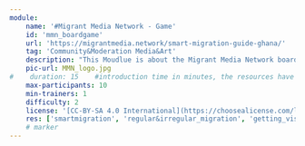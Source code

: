 ```yaml
---
module:
    name: '#Migrant Media Network - Game'
    id: 'mmn_boardgame' 
    url: 'https://migrantmedia.network/smart-migration-guide-ghana/'
    tag: 'Community&Moderation Media&Art' 
    description: "This Moudlue is about the Migrant Media Network boardgame and it's related topics."
    pic-url: MMN_logo.jpg
#    duration: 15    #introduction time in minutes, the resources have their own time blocks
    max-participants: 10
    min-trainers: 1
    difficulty: 2
    license: '[CC-BY-SA 4.0 International](https://choosealicense.com/licenses/cc-by-sa-4.0/)'CC BY-SA 4.0
    res: ['smartmigration', 'regular&irregular_migration', 'getting_visa', 'identifying_traps', 'human_trafficking', 'migration_warning_signs', 'truth_lies', 'women_migration', 'resources', 'mmn_boardgame', 'mmn_rumour_cards']   
    # marker
---  
```

